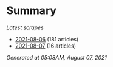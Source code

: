 # Summary
*Latest scrapes*
* [2021-08-06](https://github.com/nuuuwan/news_lk/blob/data/news_lk.2021-08-06.json) (181 articles)
* [2021-08-07](https://github.com/nuuuwan/news_lk/blob/data/news_lk.2021-08-07.json) (16 articles)

*Generated at 05:08AM, August 07, 2021*